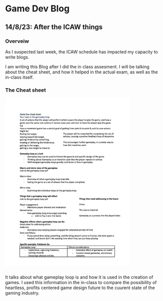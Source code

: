# Game Dev Blog 

## 14/8/23: After the ICAW things

### Overveiw

As I suspected last week, the ICAW schedule has impacted my capacity to write blogs. 

I am writing this Blog after I did the in class assesment. I will be talking about the cheat sheet, and how it helped in the actual exam, as well as the in-class itself. 

### The Cheat sheet

<img src="../Images/Gameplay Cheet sheet.png" width=400px alt="Gameplay Cheet sheet">


It talks about what gameplay loop is and how it is used in the creation of games. I used this information in the in-class to compare the possibility of heartless, profits centered game design future to the cuurent state of the gaming industry.



